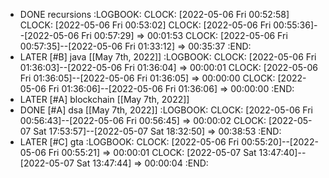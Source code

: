 - DONE recursions
  :LOGBOOK:
  CLOCK: [2022-05-06 Fri 00:52:58]
  CLOCK: [2022-05-06 Fri 00:53:02]
  CLOCK: [2022-05-06 Fri 00:55:36]--[2022-05-06 Fri 00:57:29] =>  00:01:53
  CLOCK: [2022-05-06 Fri 00:57:35]--[2022-05-06 Fri 01:33:12] =>  00:35:37
  :END:
- LATER [#B] java [[May 7th, 2022]]
  :LOGBOOK:
  CLOCK: [2022-05-06 Fri 01:36:03]--[2022-05-06 Fri 01:36:04] =>  00:00:01
  CLOCK: [2022-05-06 Fri 01:36:05]--[2022-05-06 Fri 01:36:05] =>  00:00:00
  CLOCK: [2022-05-06 Fri 01:36:06]--[2022-05-06 Fri 01:36:06] =>  00:00:00
  :END:
- LATER [#A] blockchain [[May 7th, 2022]]
- DONE [#A] dsa [[May 7th, 2022]]
  :LOGBOOK:
  CLOCK: [2022-05-06 Fri 00:56:43]--[2022-05-06 Fri 00:56:45] =>  00:00:02
  CLOCK: [2022-05-07 Sat 17:53:57]--[2022-05-07 Sat 18:32:50] =>  00:38:53
  :END:
- LATER [#C] gta
  :LOGBOOK:
  CLOCK: [2022-05-06 Fri 00:55:20]--[2022-05-06 Fri 00:55:21] =>  00:00:01
  CLOCK: [2022-05-07 Sat 13:47:40]--[2022-05-07 Sat 13:47:44] =>  00:00:04
  :END: